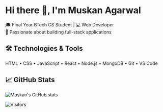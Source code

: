 # Hi there 👋, I'm Muskan Agarwal

🎓 Final Year BTech CS Student | 💻 Web Developer  
🚀 Passionate about building full-stack applications  

## 🛠️ Technologies & Tools
HTML • CSS • JavaScript • React • Node.js • MongoDB • Git • VS Code

## 📈 GitHub Stats
![Muskan's GitHub stats](https://github-readme-stats.vercel.app/api?username=MuskanAgarwal7&show_icons=true&theme=radical)

![Visitors](https://komarev.com/ghpvc/?username=MuskanAgarwal7&style=flat-square)

